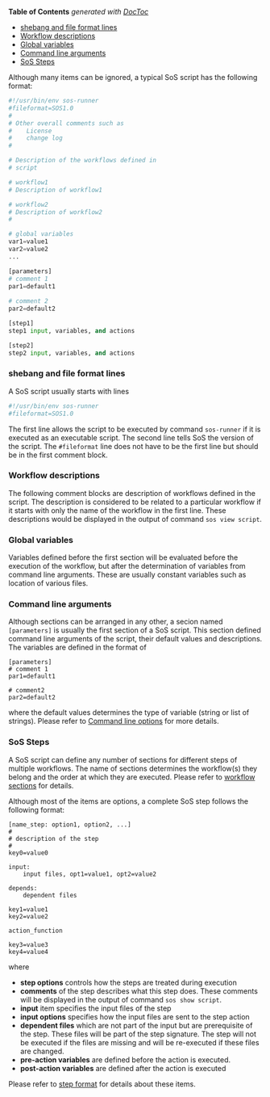 <!-- START doctoc generated TOC please keep comment here to allow auto update -->
<!-- DON'T EDIT THIS SECTION, INSTEAD RE-RUN doctoc TO UPDATE -->
**Table of Contents**  *generated with [DocToc](https://github.com/thlorenz/doctoc)*

- [shebang and file format lines](#shebang-and-file-format-lines)
- [Workflow descriptions](#workflow-descriptions)
- [Global variables](#global-variables)
- [Command line arguments](#command-line-arguments)
- [SoS Steps](#sos-steps)

<!-- END doctoc generated TOC please keep comment here to allow auto update -->

Although many items can be ignored, a typical SoS script has the following format:

```python
#!/usr/bin/env sos-runner
#fileformat=SOS1.0
#
# Other overall comments such as
#    License
#    change log
#

# Description of the workflows defined in
# script

# workflow1
# Description of workflow1

# workflow2
# Description of workflow2
#

# global variables
var1=value1
var2=value2
...

[parameters]
# comment 1
par1=default1
   
# comment 2
par2=default2

[step1]
step1 input, variables, and actions

[step2]
step2 input, variables, and actions
```

### shebang and file format lines

A SoS script usually starts with lines

```python
#!/usr/bin/env sos-runner
#fileformat=SOS1.0
```

The first line allows the script to be executed by command `sos-runner` if it is executed as
an executable script. The second line tells SoS the version of the script. The `#fileformat` 
line does not have to be the first line but should be in the first comment block.

### Workflow descriptions

The following comment blocks are description of workflows defined in the script. The description
is considered to be related to a particular workflow if it starts with only the name of the workflow
in the first line. These descriptions would be displayed in the output of command `sos view script`.

### Global variables

Variables defined before the first section will be evaluated before the execution of the workflow,
but after the determination of variables from command line arguments. These are usually constant
variables such as location of various files.

### Command line arguments

Although sections can be arranged in any other, a secion named `[parameters]` is usually the first
section of a SoS script. This section defined command line arguments of the script, their default
values and descriptions. The variables are defined in the format of

```
[parameters]
# comment 1
par1=default1
   
# comment2
par2=default2
```

where the default values determines the type of variable (string or list of strings). 
Please refer to [Command line options](variables#command-line-options) for more details.

### SoS Steps

A SoS script can define any number of sections for different steps of multiple workflows. 
The name of sections determines the workflow(s) they belong and the order at which 
they are executed. Please refer to [workflow sections](workflow_sections.md) for details.

Although most of the items are options, a complete SoS step follows the following format:

```
[name_step: option1, option2, ...]
#
# description of the step
#
key0=value0

input:
    input files, opt1=value1, opt2=value2

depends:
    dependent files

key1=value1
key2=value2

action_function

key3=value3
key4=value4

```

where

* **step options** controls how the steps are treated during execution
* **comments** of the step describes what this step does. These comments will
  be displayed in the output of command `sos show script`.
* **input** item specifies the input files of the step
* **input options** specifies how the input files are sent to the step action
* **dependent files** which are not part of the input but are prerequisite of the step. These files will be part of the step signature. The step will not be executed if the files are missing and will be re-executed if these files are changed.
* **pre-action variables** are defined before the action is executed.
* **post-action variables** are defined after the action is executed

Please refer to [step format](step_format.md) for details about these items.
